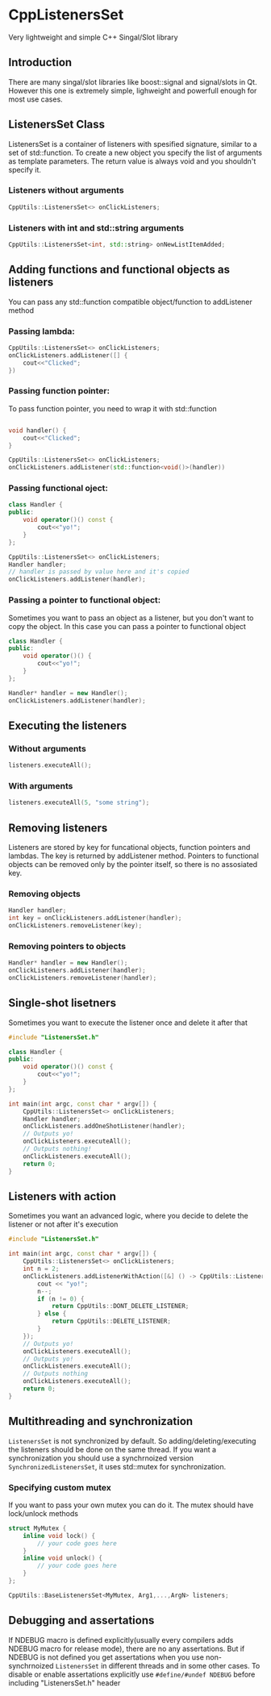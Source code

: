 # CppListenersSet
Very lightweight and simple C++ Singal/Slot library

## Introduction
There are many singal/slot libraries like boost::signal and signal/slots in Qt. However this one is extremely simple, lighweight and powerfull enough for most use cases.

## ListenersSet Class
ListenersSet is a container of listeners with spesified signature, similar to a set of std::function. To create a new object you specify the list of arguments as template parameters. The return value is always void and you shouldn't specify it.

### Listeners without arguments
```C++
CppUtils::ListenersSet<> onClickListeners;
```

### Listeners with int and std::string arguments
```C++
CppUtils::ListenersSet<int, std::string> onNewListItemAdded;
```

## Adding functions and functional objects as listeners
You can pass any std::function compatible object/function to addListener method

### Passing lambda:
```C++
CppUtils::ListenersSet<> onClickListeners;
onClickListeners.addListener([] {
    cout<<"Clicked";          
})
```

### Passing function pointer:
To pass function pointer, you need to wrap it with std::function
```C++

void handler() {
    cout<<"Clicked";    
}

CppUtils::ListenersSet<> onClickListeners;
onClickListeners.addListener(std::function<void()>(handler))
```

### Passing functional oject:
```C++
class Handler {
public:
    void operator()() const {
        cout<<"yo!";
    }
};

CppUtils::ListenersSet<> onClickListeners;
Handler handler;
// handler is passed by value here and it's copied
onClickListeners.addListener(handler);
```

### Passing a pointer to functional object:
Sometimes you want to pass an object as a listener, but you don't want to copy the object. In this case you can pass a pointer to functional object
```C++
class Handler {
public:
    void operator()() {
        cout<<"yo!";
    }
};

Handler* handler = new Handler();
onClickListeners.addListener(handler);
```

## Executing the listeners
### Without arguments
```C++
listeners.executeAll();
```
### With arguments
```C++
listeners.executeAll(5, "some string");
```

## Removing listeners
Listeners are stored by key for funcational objects, function pointers and lambdas. The key is returned by addListener method.
Pointers to functional objects can be removed only by the pointer itself, so there is no assosiated key.
### Removing objects
```C++
Handler handler;
int key = onClickListeners.addListener(handler);
onClickListeners.removeListener(key);
```
### Removing pointers to objects
```C++
Handler* handler = new Handler();
onClickListeners.addListener(handler);
onClickListeners.removeListener(handler);
```

## Single-shot lisetners
Sometimes you want to execute the listener once and delete it after that
```C++
#include "ListenersSet.h"

class Handler {
public:
    void operator()() const {
        cout<<"yo!";
    }
};

int main(int argc, const char * argv[]) {
    CppUtils::ListenersSet<> onClickListeners;
    Handler handler;
    onClickListeners.addOneShotListener(handler);
    // Outputs yo!
    onClickListeners.executeAll();
    // Outputs nothing!
    onClickListeners.executeAll();
    return 0;
}
```

## Listeners with action
Sometimes you want an advanced logic, where you decide to delete the listener or not after it's execution
```C++
#include "ListenersSet.h"

int main(int argc, const char * argv[]) {
    CppUtils::ListenersSet<> onClickListeners;
    int n = 2;
    onClickListeners.addListenerWithAction([&] () -> CppUtils::ListenerAction {
        cout << "yo!";
        n--;
        if (n != 0) {
            return CppUtils::DONT_DELETE_LISTENER;
        } else {
            return CppUtils::DELETE_LISTENER;
        }
    });
    // Outputs yo!
    onClickListeners.executeAll();
    // Outputs yo!
    onClickListeners.executeAll();
    // Outputs nothing
    onClickListeners.executeAll();
    return 0;
}
```

## Multithreading and synchronization
`ListenersSet` is not synchronized by default. So adding/deleting/executing the listeners should be done on the same thread. If you want a synchronization you should use a synchrnoized version `SynchronizedListenersSet`, it uses std::mutex for synchronization.
### Specifying custom mutex
If you want to pass your own mutex you can do it. The mutex should have lock/unlock methods
```C++
struct MyMutex {
    inline void lock() {
        // your code goes here
    }
    inline void unlock() {
        // your code goes here
    }
};

CppUtils::BaseListenersSet<MyMutex, Arg1,...,ArgN> listeners;
```
## Debugging and assertations
If NDEBUG macro is defined explicitly(usually every compilers adds NDEBUG macro for release mode), there are no any assertations. But if NDEBUG is not defined you get assertations when you use non-synchrnoized `ListenersSet` in different threads and in some other cases. To disable or enable assertations explicitly use `#define/#undef NDEBUG` before including "ListenersSet.h" header
